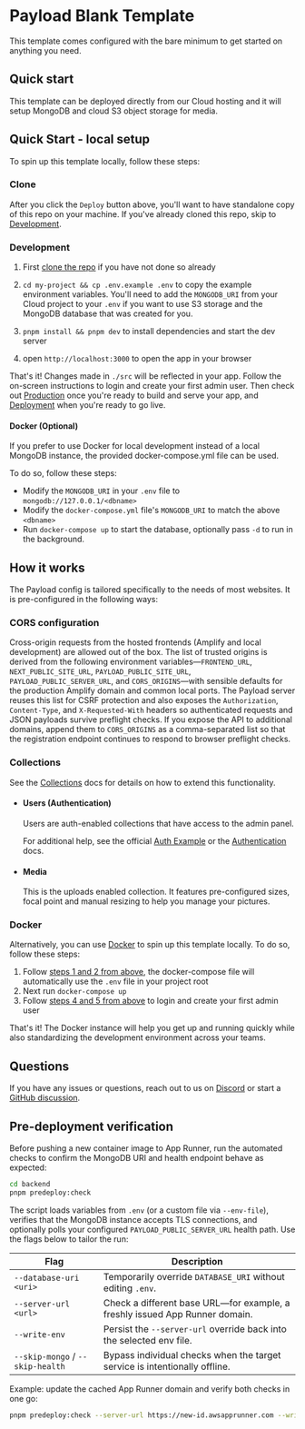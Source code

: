 # Payload Blank Template

This template comes configured with the bare minimum to get started on anything you need.

## Quick start

This template can be deployed directly from our Cloud hosting and it will setup MongoDB and cloud S3 object storage for media.

## Quick Start - local setup

To spin up this template locally, follow these steps:

### Clone

After you click the `Deploy` button above, you'll want to have standalone copy of this repo on your machine. If you've already cloned this repo, skip to [Development](#development).

### Development

1. First [clone the repo](#clone) if you have not done so already
2. `cd my-project && cp .env.example .env` to copy the example environment variables. You'll need to add the `MONGODB_URI` from your Cloud project to your `.env` if you want to use S3 storage and the MongoDB database that was created for you.

3. `pnpm install && pnpm dev` to install dependencies and start the dev server
4. open `http://localhost:3000` to open the app in your browser

That's it! Changes made in `./src` will be reflected in your app. Follow the on-screen instructions to login and create your first admin user. Then check out [Production](#production) once you're ready to build and serve your app, and [Deployment](#deployment) when you're ready to go live.

#### Docker (Optional)

If you prefer to use Docker for local development instead of a local MongoDB instance, the provided docker-compose.yml file can be used.

To do so, follow these steps:

- Modify the `MONGODB_URI` in your `.env` file to `mongodb://127.0.0.1/<dbname>`
- Modify the `docker-compose.yml` file's `MONGODB_URI` to match the above `<dbname>`
- Run `docker-compose up` to start the database, optionally pass `-d` to run in the background.

## How it works

The Payload config is tailored specifically to the needs of most websites. It is pre-configured in the following ways:

### CORS configuration

Cross-origin requests from the hosted frontends (Amplify and local development) are allowed out of the box. The list of trusted
origins is derived from the following environment variables—`FRONTEND_URL`, `NEXT_PUBLIC_SITE_URL`, `PAYLOAD_PUBLIC_SITE_URL`,
`PAYLOAD_PUBLIC_SERVER_URL`, and `CORS_ORIGINS`—with sensible defaults for the production Amplify domain and common local ports.
The Payload server reuses this list for CSRF protection and also exposes the `Authorization`, `Content-Type`, and
`X-Requested-With` headers so authenticated requests and JSON payloads survive preflight checks. If you expose the API to
additional domains, append them to `CORS_ORIGINS` as a comma-separated list so that the registration endpoint continues to
respond to browser preflight checks.

### Collections

See the [Collections](https://payloadcms.com/docs/configuration/collections) docs for details on how to extend this functionality.

- #### Users (Authentication)

  Users are auth-enabled collections that have access to the admin panel.

  For additional help, see the official [Auth Example](https://github.com/payloadcms/payload/tree/main/examples/auth) or the [Authentication](https://payloadcms.com/docs/authentication/overview#authentication-overview) docs.

- #### Media

  This is the uploads enabled collection. It features pre-configured sizes, focal point and manual resizing to help you manage your pictures.

### Docker

Alternatively, you can use [Docker](https://www.docker.com) to spin up this template locally. To do so, follow these steps:

1. Follow [steps 1 and 2 from above](#development), the docker-compose file will automatically use the `.env` file in your project root
1. Next run `docker-compose up`
1. Follow [steps 4 and 5 from above](#development) to login and create your first admin user

That's it! The Docker instance will help you get up and running quickly while also standardizing the development environment across your teams.

## Questions

If you have any issues or questions, reach out to us on [Discord](https://discord.com/invite/payload) or start a [GitHub discussion](https://github.com/payloadcms/payload/discussions).

## Pre-deployment verification

Before pushing a new container image to App Runner, run the automated checks to confirm the MongoDB URI and health endpoint behave as expected:

```bash
cd backend
pnpm predeploy:check
```

The script loads variables from `.env` (or a custom file via `--env-file`), verifies that the MongoDB instance accepts TLS connections, and optionally polls your configured `PAYLOAD_PUBLIC_SERVER_URL` health path. Use the flags below to tailor the run:

| Flag | Description |
| --- | --- |
| `--database-uri <uri>` | Temporarily override `DATABASE_URI` without editing `.env`. |
| `--server-url <url>` | Check a different base URL—for example, a freshly issued App Runner domain. |
| `--write-env` | Persist the `--server-url` override back into the selected env file. |
| `--skip-mongo` / `--skip-health` | Bypass individual checks when the target service is intentionally offline. |

Example: update the cached App Runner domain and verify both checks in one go:

```bash
pnpm predeploy:check --server-url https://new-id.awsapprunner.com --write-env
```
